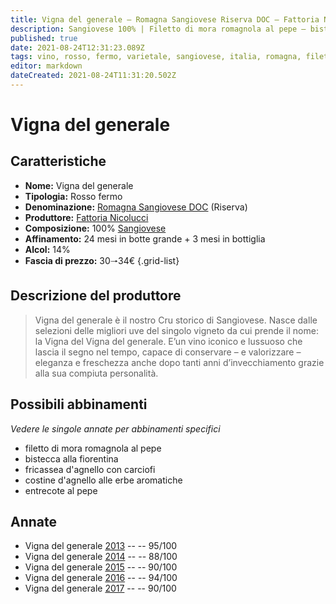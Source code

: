 ```yaml
---
title: Vigna del generale – Romagna Sangiovese Riserva DOC – Fattoria Nicolucci – Romagna (IT) – 30🠒34€ – 3★ - 5★
description: Sangiovese 100% | Filetto di mora romagnola al pepe – bistecca alla fiorentina – Fricassea d'agnello con carciofi – Costine d'agnello alle erbe aromatiche – Entrecote al pepe
published: true
date: 2021-08-24T12:31:23.089Z
tags: vino, rosso, fermo, varietale, sangiovese, italia, romagna, filetto di mora romagnola al pepe, bistecca alla fiorentina, fricassea d'agnello con carciofi, costine d'agnello alle erbe aromatiche, entrecote al pepe, 30🠒34€, 5 stelle
editor: markdown
dateCreated: 2021-08-24T11:31:20.502Z
---
```


# Vigna del generale

## Caratteristiche
- **Nome:** Vigna del generale
- **Tipologia:** Rosso fermo
- **Denominazione:** [Romagna Sangiovese DOC](/denominazioni/Italia/Romagna/DOC/Romagna-Sangiovese) (Riserva)
- **Produttore:** [Fattoria Nicolucci](/produttori/Italia/Romagna/Fattoria-Nicolucci) 
- **Composizione:** 100% [Sangiovese](/vitigni/Italia/bacca-nera/sangiovese)
- **Affinamento:** 24 mesi in botte grande + 3 mesi in bottiglia
- **Alcol:** 14%
- **Fascia di prezzo:** 30🠒34€
{.grid-list}

## Descrizione del produttore

> Vigna del generale è il nostro Cru storico di Sangiovese. Nasce dalle selezioni delle migliori uve del singolo vigneto da cui prende il nome: la Vigna del Vigna del generale. E’un vino iconico e lussuoso che lascia il segno nel tempo, capace di conservare – e valorizzare – eleganza e freschezza anche dopo tanti anni d’invecchiamento grazie alla sua compiuta personalità.

## Possibili abbinamenti
*Vedere le singole annate per abbinamenti specifici*

- filetto di mora romagnola al pepe
- bistecca alla fiorentina
- fricassea d'agnello con carciofi
- costine d'agnello alle erbe aromatiche
- entrecote al pepe

## Annate
- Vigna del generale [2013](/vini/Italia/Romagna/Fattoria-Nicolucci/Vigna-del-generale/2013) -- <span class="star-5"></span> -- 95/100
- Vigna del generale [2014](/vini/Italia/Romagna/Fattoria-Nicolucci/Vigna-del-generale/2014) -- <span class="star-3"></span> -- 88/100
- Vigna del generale [2015](/vini/Italia/Romagna/Fattoria-Nicolucci/Vigna-del-generale/2015) -- <span class="star-4"></span> -- 90/100
- Vigna del generale [2016](/vini/Italia/Romagna/Fattoria-Nicolucci/Vigna-del-generale/2016) -- <span class="star-5"></span> -- 94/100
- Vigna del generale [2017](/vini/Italia/Romagna/Fattoria-Nicolucci/Vigna-del-generale/2017) -- <span class="star-4"></span> -- 90/100